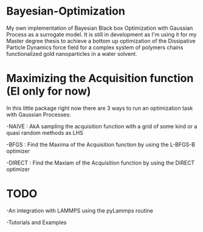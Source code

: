 # Bayesian-Optimization

My own implementation of Bayesian Black box Optimization with Gaussian Process as a surrogate model.
It is still in development as I'm using it for my Master degree thesis to achieve a bottom up optimization of the Dissipative
Particle Dynamics force field for a complex system of polymers chains functionalized gold nanoparticles in a water solvent. 

# Maximizing the Acquisition function (EI only for now)
In this little package right now there are 3 ways to run an optimization task with Gaussian Processes:

-NAIVE : AkA sampling the acquisition function with a grid of some kind or a quasi random methods as LHS

-BFGS : Find the Maxima of the Acquisition function by using the L-BFGS-B optimizer

-DIRECT : Find the Maxiam of the Acquisition function by using the DIRECT optimizer

# TODO

-An integration with LAMMPS using the pyLammps routine

-Tutorials and Examples




